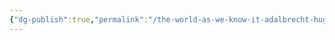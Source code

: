 ```yaml
---
{"dg-publish":true,"permalink":"/the-world-as-we-know-it-adalbrecht-hugh/the-general-timeline/pc-533-francia-is-victorious/"}
---
```


